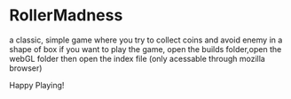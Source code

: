 # RollerMadness
 a classic, simple game where you try to collect coins and avoid enemy in a shape of box
 if you want to play the game, open the builds folder,open the webGL folder then open the index file (only acessable through mozilla browser)
 
 Happy Playing!
